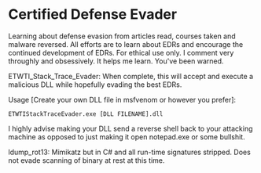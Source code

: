 # Certified Defense Evader

Learning about defense evasion from articles read, courses taken and malware reversed.
All efforts are to learn about EDRs and encourage the continued development of EDRs.
For ethical use only.
I comment very throughly and obsessively. It helps me learn. You've been warned.

ETWTI_Stack_Trace_Evader: When complete, this will accept and execute a malicious DLL while hopefully evading the best EDRs.

Usage [Create your own DLL file in msfvenom or however you prefer]:

```ETWTIStackTraceEvader.exe [DLL FILENAME].dll```

I highly advise making your DLL send a reverse shell back to your attacking machine as opposed to just making it open notepad.exe or some bullshit.

ldump_rot13: Mimikatz but in C# and all run-time signatures stripped. Does not evade scanning of binary at rest at this time.

